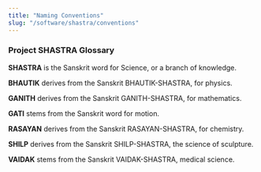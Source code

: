 ```yaml
---
title: "Naming Conventions"
slug: "/software/shastra/conventions"
---
```


### Project SHASTRA Glossary

**SHASTRA**
is the Sanskrit word for Science, or a branch of knowledge.

**BHAUTIK**
derives from the Sanskrit BHAUTIK-SHASTRA, for physics.

**GANITH**
derives from the Sanskrit GANITH-SHASTRA, for mathematics.

**GATI**
stems from the Sanskrit word for motion.

**RASAYAN**
derives from the Sanskrit RASAYAN-SHASTRA, for chemistry.

**SHILP**
derives from the Sanskrit SHILP-SHASTRA, the science of sculpture.

**VAIDAK**
stems from the Sanskrit VAIDAK-SHASTRA, medical science.
